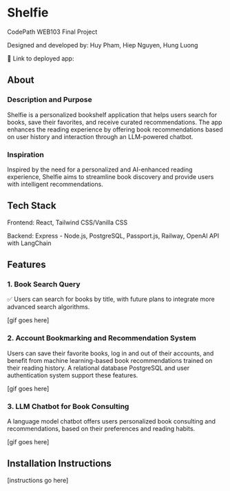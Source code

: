# Shelfie

CodePath WEB103 Final Project

Designed and developed by: Huy Pham, Hiep Nguyen, Hung Luong

🔗 Link to deployed app:

## About

### Description and Purpose

Shelfie is a personalized bookshelf application that helps users search for books, save their favorites, and receive curated recommendations. The app enhances the reading experience by offering book recommendations based on user history and interaction through an LLM-powered chatbot.

### Inspiration

Inspired by the need for a personalized and AI-enhanced reading experience, Shelfie aims to streamline book discovery and provide users with intelligent recommendations.

## Tech Stack

Frontend: React, Tailwind CSS/Vanilla CSS

Backend: Express - Node.js, PostgreSQL, Passport.js, Railway, OpenAI API with LangChain

## Features

### 1. Book Search Query

✅ Users can search for books by title, with future plans to integrate more advanced search algorithms.

[gif goes here]

### 2. Account Bookmarking and Recommendation System

Users can save their favorite books, log in and out of their accounts, and benefit from machine learning-based book recommendations trained on their reading history. A relational database PostgreSQL and user authentication system support these features.

[gif goes here]

### 3. LLM Chatbot for Book Consulting

A language model chatbot offers users personalized book consulting and recommendations, based on their preferences and reading habits.

[gif goes here]

## Installation Instructions

[instructions go here]
